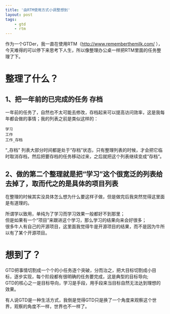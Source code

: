 ```yaml
---
title: '由RTM使用方式小调整想到'
layout: post
tags:
    - gtd
    - rtm
---
```


作为一个GTDer，我一直在使用RTM（<http://www.rememberthemilk.com/>    ），今天难得的可以停下来思考下人生，所以像整理办公桌一样把RTM里面的任务整理了下。

# 整理了什么？
## 1、把一年前的已完成的任务 存档
一年前的任务了，自然也不太可能去修改，存档起来可以提高访问效率，这是我每年都会做的事情；我的列表之前是类似这样的：  

```
学习
工作
工作_存档
```

“_存档” 列表大部分时间都是处于“存档”状态，只有整理列表的时候，才会把它临时取消存档，然后把要存档的任务移动过来，之后就把这个列表继续变成“存档“。

## 2、做的第二个整理就是把“学习”这个很宽泛的列表给去掉了，取而代之的是具体的项目列表
在整理的时候其实没具体怎么想为什么要这样子做，但是做完后我突然觉得这里面是有道理的。

所谓学以致用，单纯为了学习而学习效果一般都好不到那里；  
但是如果有一个“项目”来跟进这个学习，那么学习的结果向来会好很多；  
很多牛人有自己的开源项目，这里面我觉得牛是开源项目的结果，而不是因为牛所以有了某个开源项目。  

# 想到了？
GTD把事情切割成一个个的小任务逐个突破，分而治之，把大目标切割成小目标，逐步实现，每个阶段都有很明确的任务要完成，这是典型的目标导向;  
GTD的核心之一是目标导向，学习是手段，用手段来当目标自然无法达到理想的效果。

有人说GTD是一种生活方式，我倒是觉得GTD只是换了一个角度来观察这个世界，观察的角度不一样，世界也不一样了。